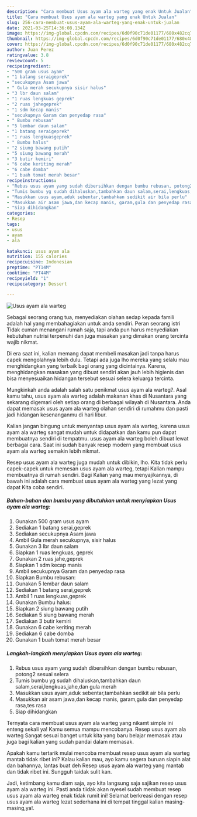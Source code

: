```yaml
---
description: "Cara membuat Usus ayam ala warteg yang enak Untuk Jualan"
title: "Cara membuat Usus ayam ala warteg yang enak Untuk Jualan"
slug: 256-cara-membuat-usus-ayam-ala-warteg-yang-enak-untuk-jualan
date: 2021-03-25T14:36:08.134Z
image: https://img-global.cpcdn.com/recipes/6d0f90c71de01177/680x482cq70/usus-ayam-ala-warteg-foto-resep-utama.jpg
thumbnail: https://img-global.cpcdn.com/recipes/6d0f90c71de01177/680x482cq70/usus-ayam-ala-warteg-foto-resep-utama.jpg
cover: https://img-global.cpcdn.com/recipes/6d0f90c71de01177/680x482cq70/usus-ayam-ala-warteg-foto-resep-utama.jpg
author: Juan Perez
ratingvalue: 3.8
reviewcount: 5
recipeingredient:
- "500 gram usus ayam"
- "1 batang seraigeprek"
- "secukupnya Asam jawa"
- " Gula merah secukupnya sisir halus"
- "3 lbr daun salam"
- "1 ruas lengkuas geprek"
- "2 ruas jahegeprek"
- "1 sdm kecap manis"
- "secukupnya Garam dan penyedap rasa"
- " Bumbu rebusan"
- "5 lembar daun salam"
- "1 batang seraigeprek"
- "1 ruas lengkuasgeprek"
- " Bumbu halus"
- "2 siung bawang putih"
- "5 siung bawang merah"
- "3 butir kemiri"
- "6 cabe keriting merah"
- "6 cabe domba"
- "1 buah tomat merah besar"
recipeinstructions:
- "Rebus usus ayam yang sudah dibersihkan dengan bumbu rebusan, potong2 sesuai selera"
- "Tumis bumbu yg sudah dihaluskan,tambahkan daun salam,serai,lengkuas,jahe,dan gula merah"
- "Masukkan usus ayam,aduk sebentar,tambahkan sedikit air bila perlu"
- "Masukkan air asam jawa,dan kecap manis, garam,gula dan penyedap rasa,tes rasa"
- "Siap dihidangkan"
categories:
- Resep
tags:
- usus
- ayam
- ala

katakunci: usus ayam ala 
nutrition: 155 calories
recipecuisine: Indonesian
preptime: "PT14M"
cooktime: "PT44M"
recipeyield: "1"
recipecategory: Dessert

---
```



![Usus ayam ala warteg](https://img-global.cpcdn.com/recipes/6d0f90c71de01177/680x482cq70/usus-ayam-ala-warteg-foto-resep-utama.jpg)

Sebagai seorang orang tua, menyediakan olahan sedap kepada famili adalah hal yang membahagiakan untuk anda sendiri. Peran seorang istri Tidak cuman menangani rumah saja, tapi anda pun harus menyediakan kebutuhan nutrisi terpenuhi dan juga masakan yang dimakan orang tercinta wajib nikmat.

Di era  saat ini, kalian memang dapat membeli masakan jadi tanpa harus capek mengolahnya lebih dulu. Tetapi ada juga lho mereka yang selalu mau menghidangkan yang terbaik bagi orang yang dicintainya. Karena, menghidangkan masakan yang dibuat sendiri akan jauh lebih higienis dan bisa menyesuaikan hidangan tersebut sesuai selera keluarga tercinta. 



Mungkinkah anda adalah salah satu penikmat usus ayam ala warteg?. Asal kamu tahu, usus ayam ala warteg adalah makanan khas di Nusantara yang sekarang digemari oleh setiap orang di berbagai wilayah di Nusantara. Anda dapat memasak usus ayam ala warteg olahan sendiri di rumahmu dan pasti jadi hidangan kesenanganmu di hari libur.

Kalian jangan bingung untuk menyantap usus ayam ala warteg, karena usus ayam ala warteg sangat mudah untuk didapatkan dan kamu pun dapat membuatnya sendiri di tempatmu. usus ayam ala warteg boleh dibuat lewat berbagai cara. Saat ini sudah banyak resep modern yang membuat usus ayam ala warteg semakin lebih nikmat.

Resep usus ayam ala warteg juga mudah untuk dibikin, lho. Kita tidak perlu capek-capek untuk memesan usus ayam ala warteg, tetapi Kalian mampu membuatnya di rumah sendiri. Bagi Kalian yang mau menyajikannya, di bawah ini adalah cara membuat usus ayam ala warteg yang lezat yang dapat Kita coba sendiri.

<!--inarticleads1-->

##### Bahan-bahan dan bumbu yang dibutuhkan untuk menyiapkan Usus ayam ala warteg:

1. Gunakan 500 gram usus ayam
1. Sediakan 1 batang serai,geprek
1. Sediakan secukupnya Asam jawa
1. Ambil  Gula merah secukupnya, sisir halus
1. Gunakan 3 lbr daun salam
1. Siapkan 1 ruas lengkuas, geprek
1. Gunakan 2 ruas jahe,geprek
1. Siapkan 1 sdm kecap manis
1. Ambil secukupnya Garam dan penyedap rasa
1. Siapkan  Bumbu rebusan:
1. Gunakan 5 lembar daun salam
1. Sediakan 1 batang serai,geprek
1. Ambil 1 ruas lengkuas,geprek
1. Gunakan  Bumbu halus:
1. Siapkan 2 siung bawang putih
1. Sediakan 5 siung bawang merah
1. Sediakan 3 butir kemiri
1. Gunakan 6 cabe keriting merah
1. Sediakan 6 cabe domba
1. Gunakan 1 buah tomat merah besar




<!--inarticleads2-->

##### Langkah-langkah menyiapkan Usus ayam ala warteg:

1. Rebus usus ayam yang sudah dibersihkan dengan bumbu rebusan, potong2 sesuai selera
1. Tumis bumbu yg sudah dihaluskan,tambahkan daun salam,serai,lengkuas,jahe,dan gula merah
1. Masukkan usus ayam,aduk sebentar,tambahkan sedikit air bila perlu
1. Masukkan air asam jawa,dan kecap manis, garam,gula dan penyedap rasa,tes rasa
1. Siap dihidangkan




Ternyata cara membuat usus ayam ala warteg yang nikamt simple ini enteng sekali ya! Kamu semua mampu mencobanya. Resep usus ayam ala warteg Sangat sesuai banget untuk kita yang baru belajar memasak atau juga bagi kalian yang sudah pandai dalam memasak.

Apakah kamu tertarik mulai mencoba membuat resep usus ayam ala warteg mantab tidak ribet ini? Kalau kalian mau, ayo kamu segera buruan siapin alat dan bahannya, lantas buat deh Resep usus ayam ala warteg yang mantab dan tidak ribet ini. Sungguh taidak sulit kan. 

Jadi, ketimbang kamu diam saja, ayo kita langsung saja sajikan resep usus ayam ala warteg ini. Pasti anda tiidak akan nyesel sudah membuat resep usus ayam ala warteg enak tidak rumit ini! Selamat berkreasi dengan resep usus ayam ala warteg lezat sederhana ini di tempat tinggal kalian masing-masing,ya!.

